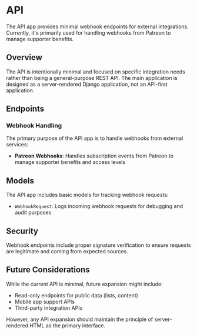 # API

The API app provides minimal webhook endpoints for external integrations. Currently, it's primarily used for handling webhooks from Patreon to manage supporter benefits.

## Overview

The API is intentionally minimal and focused on specific integration needs rather than being a general-purpose REST API. The main application is designed as a server-rendered Django application, not an API-first application.

## Endpoints

### Webhook Handling

The primary purpose of the API app is to handle webhooks from external services:

- **Patreon Webhooks**: Handles subscription events from Patreon to manage supporter benefits and access levels

## Models

The API app includes basic models for tracking webhook requests:

- `WebhookRequest`: Logs incoming webhook requests for debugging and audit purposes

## Security

Webhook endpoints include proper signature verification to ensure requests are legitimate and coming from expected sources.

## Future Considerations

While the current API is minimal, future expansion might include:

- Read-only endpoints for public data (lists, content)
- Mobile app support APIs
- Third-party integration APIs

However, any API expansion should maintain the principle of server-rendered HTML as the primary interface.
